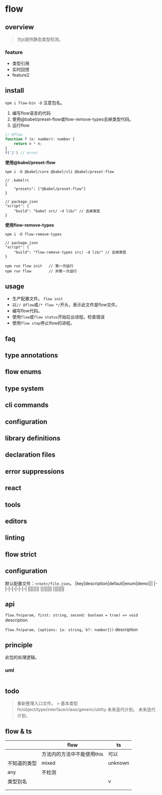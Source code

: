 # flow

## overview
> 为js提供静态类型检测。  

### feature
- 类型引用  
- 实时回馈  
- feature2

## install
`npm i flow-bin -D`
注意包名。  

1. 编写flow语言的代码  
2. 使用@babel/preset-flow或flow-remove-types去掉类型代码。  
3. 运行flow

```js
// @flow
function f (n: number): number {
    return n * n;
}
f('2') // error
```
**使用@babel/preset-flow**
```
npm i -D @babel/core @babel/cli @babel/preset-flow  
```
```
// .babelrc
{
    "presets": ["@babel/preset-flow"]
}
```
```
// package.json
"script": {
    "build": "babel src/ -d lib/" // 去掉类型
}
```
**使用flow-remove-types**
```
npm i -D flow-remove-types
```
```
// package.json
"script": {
    "build": "flow-remove-types src/ -d lib/" // 去掉类型
}
```

```shell
npm run flow init   // 第一次运行
npm run flow        // 非第一次运行
```

## usage
- 生产配置文件。 `flow init`  
- 以`// @flow`或`/* flow */`开头，表示此文件是flow文件。  
- 编写flow代码。  
- 使用`flow`或`flow status`开始后台进程。检查错误  
- 使用`flow stop`停止flow的进程。  

## faq
## type annotations
## flow enums
## type system
## cli commands
## configuration
## library definitions
## declaration files
## error suppressions
## react
## tools
## editors
## linting
## flow strict









## configuration
默认配置文件：`<root>/file.json`。
|key|description|default|enum|demo|||
|-|-|-|-|-|-|-|
||||||||
||||||||
||||||||
## api
`flow.fn(param, first: string, second: boolean = true) => void`
description

`flow.fn(param, [options: {a: string, b?: number}])`
description

## principle
此包的处理逻辑。

### uml
```
```

## todo
> 重新整理入口文件。
    > 基本类型
    fn/object/type/interface/class/generic/utility
> 未来迭代计划。
> 未来迭代计划。

## flow & ts
||flow|ts|
|-|-|-|
||方法内的方法中不能使用this|可以|
|不知道的类型|mixed|unknown|
|any|不检测||
|类型别名||v|
||||
||||